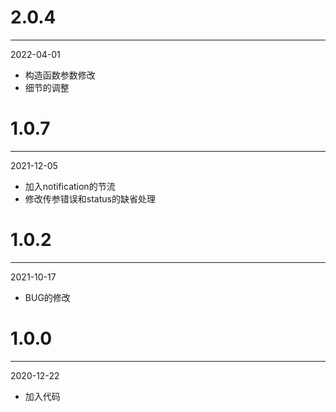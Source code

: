 # 2.0.4

***

2022-04-01

* 构造函数参数修改
* 细节的调整

# 1.0.7

***

2021-12-05

* 加入notification的节流
* 修改传参错误和status的缺省处理

# 1.0.2

***

2021-10-17

* BUG的修改

# 1.0.0

***

2020-12-22

* 加入代码
